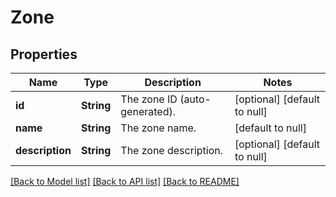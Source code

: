 # Zone
## Properties

| Name | Type | Description | Notes |
|------------ | ------------- | ------------- | -------------|
| **id** | **String** | The zone ID (auto-generated). | [optional] [default to null] |
| **name** | **String** | The zone name. | [default to null] |
| **description** | **String** | The zone description. | [optional] [default to null] |

[[Back to Model list]](../README.md#documentation-for-models) [[Back to API list]](../README.md#documentation-for-api-endpoints) [[Back to README]](../README.md)

